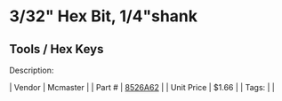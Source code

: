 # 3/32" Hex Bit, 1/4"shank
## Tools / Hex Keys
Description: 	 

| Vendor | Mcmaster | 
| Part # | [8526A62](https://www.mcmaster.com/#8526A62) | 
| Unit Price | $1.66 | 
| Tags: |  | 
